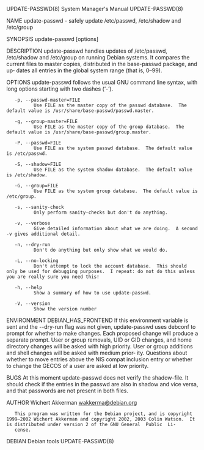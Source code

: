 UPDATE-PASSWD(8)                                                                           System Manager's Manual                                                                           UPDATE-PASSWD(8)

NAME
       update-passwd - safely update /etc/passwd, /etc/shadow and /etc/group

SYNOPSIS
       update-passwd [options]

DESCRIPTION
       update-passwd  handles  updates of /etc/passwd, /etc/shadow and /etc/group on running Debian systems.  It compares the current files to master copies, distributed in the base-passwd package, and up‐
       dates all entries in the global system range (that is, 0–99).

OPTIONS
       update-passwd follows the usual GNU command line syntax, with long options starting with two dashes (‘-’).

       -p, --passwd-master=FILE
              Use FILE as the master copy of the passwd database.  The default value is /usr/share/base-passwd/passwd.master.

       -g, --group-master=FILE
              Use FILE as the master copy of the group database.  The default value is /usr/share/base-passwd/group.master.

       -P, --passwd=FILE
              Use FILE as the system passwd database.  The default value is /etc/passwd.

       -S, --shadow=FILE
              Use FILE as the system shadow database.  The default value is /etc/shadow.

       -G, --group=FILE
              Use FILE as the system group database.  The default value is /etc/group.

       -s, --sanity-check
              Only perform sanity-checks but don't do anything.

       -v, --verbose
              Give detailed information about what we are doing.  A second -v gives additional detail.

       -n, --dry-run
              Don't do anything but only show what we would do.

       -L, --no-locking
              Don't attempt to lock the account database.  This should only be used for debugging purposes.  I repeat: do not do this unless you are really sure you need this!

       -h, --help
              Show a summary of how to use update-passwd.

       -V, --version
              Show the version number

ENVIRONMENT
       DEBIAN_HAS_FRONTEND
              If this environment variable is sent and the --dry-run flag was not given, update-passwd uses debconf to prompt for whether to make changes.  Each proposed  change  will  produce  a  separate
              prompt.   User  or group removals, UID or GID changes, and home directory changes will be asked with high priority.  User or group additions and shell changes will be asked with medium prior‐
              ity.  Questions about whether to move entries above the NIS compat inclusion entry or whether to change the GECOS of a user are asked at low priority.

BUGS
       At this moment update-passwd does not verify the shadow-file.  It should check if the entries in the passwd are also in shadow and vice versa, and that passwords are not present in both files.

AUTHOR
       Wichert Akkerman <wakkerma@debian.org>

       This program was written for the Debian project, and is copyright 1999–2002 Wichert Akkerman and copyright 2002, 2003 Colin Watson.  It is distributed under version 2 of the GNU General  Public  Li‐
       cense.

DEBIAN                                                                                           Debian tools                                                                                UPDATE-PASSWD(8)

